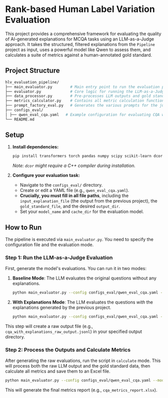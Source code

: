 # Rank-based Human Label Variation Evaluation

This project provides a comprehensive framework for evaluating the quality of AI-generated explanations for MCQA tasks using an LLM-as-a-Judge approach. It takes the structured, filtered explanations from the `Pipeline` project as input, uses a powerful model like Qwen to assess them, and calculates a suite of metrics against a human-annotated gold standard.


## Project Structure

```bash 
hlv_evaluation_pipeline/ 
├── main_evaluator.py        # Main entry point to run the evaluation pipeline 
├── evaluator.py             # Core logic for running the LLM-as-a-Judge model 
├── data_processor.py        # Pre-processes LLM outputs and gold standard data 
├── metrics_calculator.py    # Contains all metric calculation functions
├── prompt_factory_eval.py   # Generates the various prompts for the judge LLM
├── configs_eval/
│ ├── qwen_eval_cqa.yaml   # Example configuration for evaluating CQA with Qwen 
└── README.md 
``` 

## Setup

1.  **Install dependencies:**
    ```bash
    pip install transformers torch pandas numpy scipy scikit-learn dcor
    ```
    *Note: `dcor` might require a C++ compiler during installation.*

2.  **Configure your evaluation task:**
    -   Navigate to the `configs_eval/` directory.
    -   Create or edit a YAML file (e.g., `qwen_eval_cqa.yaml`).
    -   **Crucially, you must fill in all file paths**, including the `input_explanation_file` (the output from the previous project), the `gold_standard_file`, and the desired `output_dir`.
    -   Set your `model_name` and `cache_dir` for the evaluation model.

## How to Run

The pipeline is executed via `main_evaluator.py`. You need to specify the configuration file and the evaluation mode.

### Step 1: Run the LLM-as-a-Judge Evaluation

First, generate the model's evaluations. You can run it in two modes:

1.  **Baseline Mode**: The LLM evaluates the original questions without any explanations.
    ```bash
    python main_evaluator.py --config configs_eval/qwen_eval_cqa.yaml --mode baseline
    ```

2.  **With Explanations Mode**: The LLM evaluates the questions *with* the explanations generated by the previous project.
    ```bash
    python main_evaluator.py --config configs_eval/qwen_eval_cqa.yaml --mode with_explanations
    ```
This step will create a raw output file (e.g., `cqa_with_explanations_raw_output.jsonl`) in your specified output directory.

### Step 2: Process the Outputs and Calculate Metrics

After generating the raw evaluations, run the script in `calculate` mode. This will process both the raw LLM output and the gold standard data, then calculate all metrics and save them to an Excel file.

```bash
python main_evaluator.py --config configs_eval/qwen_eval_cqa.yaml --mode calculate
```

This will generate the final metrics report (e.g., `cqa_metrics_report.xlsx`).
